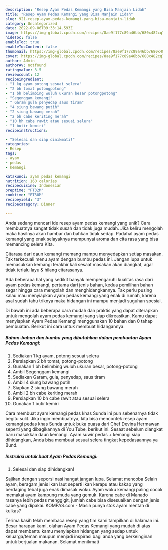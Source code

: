 ```yaml
---
description: "Resep Ayam Pedas Kemangi yang Bisa Manjain Lidah"
title: "Resep Ayam Pedas Kemangi yang Bisa Manjain Lidah"
slug: 921-resep-ayam-pedas-kemangi-yang-bisa-manjain-lidah
category: Uncategorized
date: 2022-09-06T09:33:14.593Z
image: https://img-global.cpcdn.com/recipes/8ae9f177c89a46bb/680x482cq70/ayam-pedas-kemangi-foto-resep-utama.jpg
hideToc: false
enableToc: true
enableTocContent: false
thumbnail: https://img-global.cpcdn.com/recipes/8ae9f177c89a46bb/680x482cq70/ayam-pedas-kemangi-foto-resep-utama.jpg
cover: https://img-global.cpcdn.com/recipes/8ae9f177c89a46bb/680x482cq70/ayam-pedas-kemangi-foto-resep-utama.jpg
author: Admin
authorAv: notfound
ratingvalue: 3.5
reviewcount: 12
recipeingredient:
- "1 kg ayam potong sesuai selera"
- "2 bh tomat potongpotong"
- "1 bh belimbing wuluh ukuran besar potongpotong"
- "Segenggam kemangi"
- " Garam gula penyedap saus tiram"
- "4 siung bawang putih"
- "2 siung bawang merah"
- "2 bh cabe keriting merah"
- "10 bh cabe rawit atau sesuai selera"
- "1 butir kemiri"
recipeinstructions:

- "Selesai dan siap dinikmati!"
categories:
- Resep
tags:
- ayam
- pedas
- kemangi

katakunci: ayam pedas kemangi 
nutrition: 160 calories
recipecuisine: Indonesian
preptime: "PT32M"
cooktime: "PT30M"
recipeyield: "3"
recipecategory: Dinner

---
```





Anda sedang mencari ide resep ayam pedas kemangi yang unik? Cara membuatnya sangat tidak susah dan tidak juga mudah. Jika keliru mengolah maka hasilnya akan hambar dan bahkan tidak sedap. Padahal ayam pedas kemangi yang enak selayaknya mempunyai aroma dan cita rasa yang bisa memancing selera Kita.





Citarasa dari daun kemangi memang mampu menyedapkan setiap masakan. Tak terkecuali menu ayam dengan bumbu pedas ini. Jangan lupa untuk memasukkan kemangi terakhir kali sesaat masakan akan diangkat, agar tidak terlalu layu &amp; hilang citarasanya.

Ada beberapa hal yang sedikit banyak mempengaruhi kualitas rasa dari ayam pedas kemangi, pertama dari jenis bahan, kedua pemilihan bahan segar hingga cara mengolah dan menghidangkannya. Tak perlu pusing kalau mau menyiapkan ayam pedas kemangi yang enak di rumah, karena asal sudah tahu triknya maka hidangan ini mampu menjadi suguhan spesial.






Di bawah ini ada beberapa cara mudah dan praktis yang dapat diterapkan untuk mengolah ayam pedas kemangi yang siap dikreasikan. Kamu dapat menyiapkan Ayam Pedas Kemangi menggunakan 10 bahan dan 0 tahap pembuatan. Berikut ini cara untuk membuat hidangannya.

<!--inarticleads1-->

##### Bahan-bahan dan bumbu yang dibutuhkan dalam pembuatan Ayam Pedas Kemangi:

1. Sediakan 1 kg ayam, potong sesuai selera
1. Persiapkan 2 bh tomat, potong-potong
1. Gunakan 1 bh belimbing wuluh ukuran besar, potong-potong
1. Ambil Segenggam kemangi
1. Sediakan  Garam, gula, penyedap, saus tiram
1. Ambil 4 siung bawang putih
1. Siapkan 2 siung bawang merah
1. Ambil 2 bh cabe keriting merah
1. Persiapkan 10 bh cabe rawit atau sesuai selera
1. Gunakan 1 butir kemiri


Cara membuat ayam kemangi pedas khas Sunda ini pun sebenarnya tidak begitu sulit. Jika ingin membuatnya, kita bisa mencontek resep ayam kemangi pedas khas Sunda untuk buka puasa dari Chef Devina Hermawan seperti yang dibagikannya di You Tube, berikut ini. Sesaat sebelum diangkat baru masukkan daun kemangi. Ayam suwir pedas + kemangi siap dihidangkan, Anda bisa membuat sesuai selera tingkat kepedasaannya ya Bund. 

<!--inarticleads2-->

##### Instruksi untuk buat Ayam Pedas Kemangi:


1. Selesai dan siap dihidangkan!

Sajikan dengan seporsi nasi hangat jangan lupa. Selamat mencoba Selain ayam, beragam jenis ikan laut seperti ikan kerapu atau kakap yang berdaging tebal juga enak dimasak woku. Ayam woku kemangi paling cocok memakai ayam kampung muda yang gemuk. Karena cabe di Manado rasanya lebih pedas menggigit, jumlah cabe bisa disesuaikan dengan jenis cabe yang dipakai. KOMPAS.com - Masih punya stok ayam mentah di kulkas? 

Terima kasih telah membaca resep yang tim kami tampilkan di halaman ini. Besar harapan kami, olahan Ayam Pedas Kemangi yang mudah di atas dapat membantu kamu menyiapkan hidangan yang sedap untuk keluarga/teman maupun menjadi inspirasi bagi anda yang berkeinginan untuk berjualan makanan. Selamat menikmati
